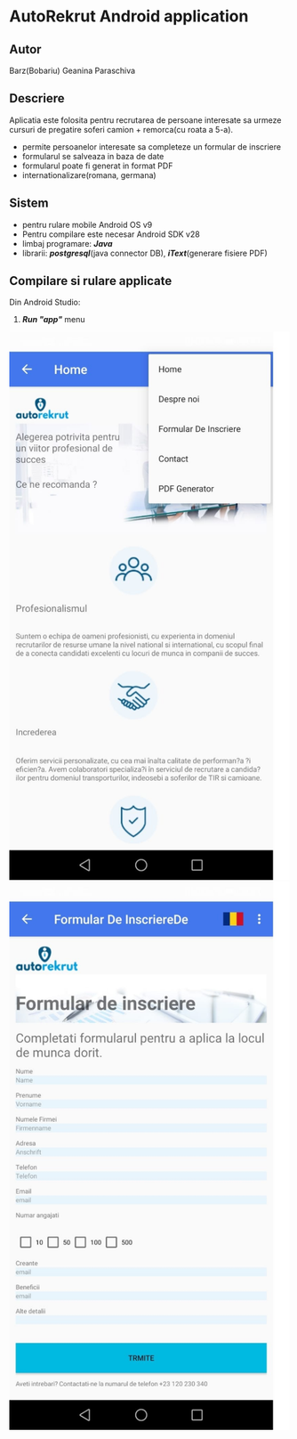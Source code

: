 # AutoRekrut Android application

## Autor
Barz(Bobariu) Geanina Paraschiva

## Descriere 
Aplicatia este folosita pentru recrutarea de persoane interesate sa urmeze cursuri de pregatire soferi camion + remorca(cu roata a 5-a).
- permite persoanelor interesate sa completeze un formular de inscriere
- formularul se salveaza in baza de date
- formularul poate fi generat in format PDF
- internationalizare(romana, germana)

## Sistem   
- pentru rulare mobile Android OS v9
- Pentru compilare este necesar Android SDK v28
- limbaj programare: ***Java***
- librarii: ***postgresql***(java connector DB), ***iText***(generare fisiere PDF) 

## Compilare si rulare applicate
Din Android Studio:
1. ***Run "app"*** menu

![homePage.jpg](https://github.com/Geanina93/AutoRekrut2/blob/master/app/src/main/res/drawable-v24/homePage.jpg)
![formularInscriere.jpg](https://github.com/Geanina93/AutoRekrut2/blob/master/app/src/main/res/drawable-v24/formularInscriere.jpg)
